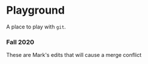 # Playground

A place to play with `git`.

### Fall 2020

These are Mark's edits that will cause a merge conflict

